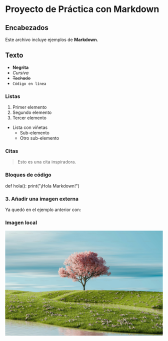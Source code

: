 # Proyecto de Práctica con Markdown

## Encabezados
Este archivo incluye ejemplos de **Markdown**.

## Texto
- **Negrita**
- *Cursiva*
- ~~Tachado~~
- `Código en línea`

### Listas
1. Primer elemento
2. Segundo elemento
3. Tercer elemento

- Lista con viñetas
  - Sub-elemento
  - Otro sub-elemento

### Citas
> Esto es una cita inspiradora.  

### Bloques de código
def hola():
    print("¡Hola Markdown!")


### **3. Añadir una imagen externa**
Ya quedó en el ejemplo anterior con:


### Imagen local
![Logo del repositorio](logo.png)




